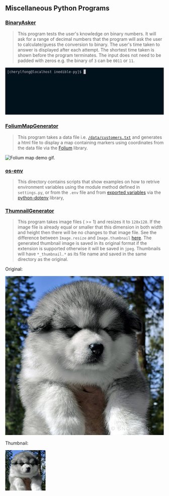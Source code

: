 ## Miscellaneous Python Programs

### [BinaryAsker](misc/BinaryAsker/BinaryAsker.py)
> This program tests the user's knowledge on binary numbers. It will ask for a range of decimal numbers that the program will ask the user to calculate/guess the conversion to binary.
> The user's time taken to answer is displayed after each attempt. The shortest time taken is shown before the program terminates.
> The input does not need to be padded with zeros e.g. the binary of `3` can be `0011` or `11`.

![BinaryAsker demo gif.](misc/BinaryAsker/BinaryAsker_demo.gif)

### [FoliumMapGenerator](misc/FoliumMapGenerator/FMG.py)

> This program takes a data file i.e. [`/data/customers.txt`](/FoliumMapGenerator/data/customers.txt) and generates a html file to display a map containing markers using coordinates from the data file via the [Folium](https://python-visualization.github.io/folium/) library.

![Folium map demo gif.](/misc/img/folium-map-demo.gif)

### [os-env](misc/os-env/get-env-vars.py)

> This directory contains scripts that show examples on how to retrive environment variables using the module method defined in `settings.py`, or from the `.env` file and from [exported variables](https://www.digitalocean.com/community/tutorials/how-to-read-and-set-environmental-and-shell-variables-on-a-linux-vps) via the [python-dotenv](https://github.com/theskumar/python-dotenv) library,


### [ThumnailGenerator](misc/ThumbnailGenerator/ThumbnailGenerator.py)

> This program takes image files ( >= 1) and resizes it to `128x128`. If the image file is already equal or smaller that this dimension in both width and height then there will be no changes to that image file. See the difference between `Image.resize` and `Image.thumbnail` [here](https://stackoverflow.com/questions/29367990/what-is-the-difference-between-image-resize-and-image-thumbnail-in-pillow-python). The generated thumbnail image is saved in its original format if the extension is supported otherwise it will be saved in `jpeg`. Thumbnails will have `*_thumbnail.*` as its file name and saved in the same directory as the original.

Original:

![Puppy image.](/misc/img/puppy.jpg)

Thumbnail:

![Puppy thumbnail.](/misc/img/puppy_thumbnail.jpeg)